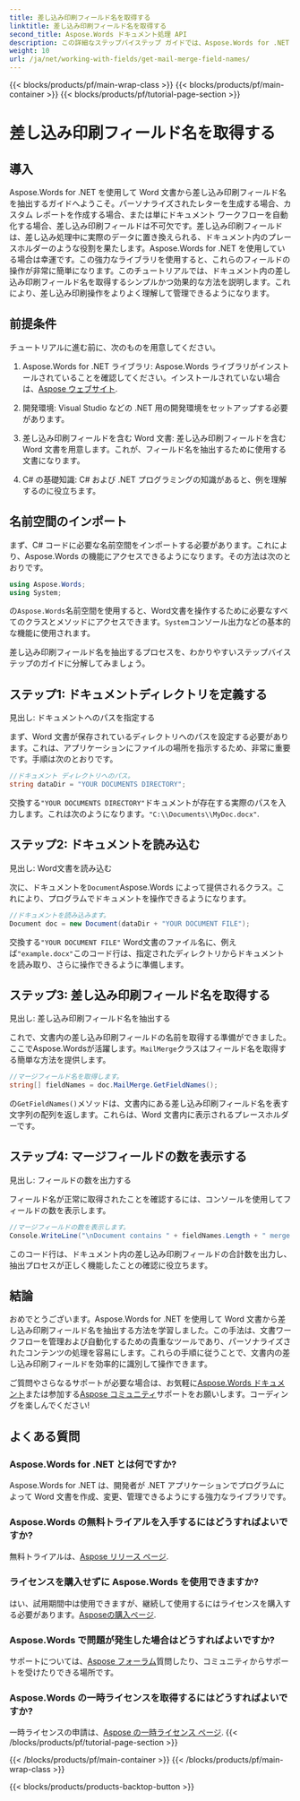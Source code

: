 ```yaml
---
title: 差し込み印刷フィールド名を取得する
linktitle: 差し込み印刷フィールド名を取得する
second_title: Aspose.Words ドキュメント処理 API
description: この詳細なステップバイステップ ガイドでは、Aspose.Words for .NET を使用して Word 文書から差し込み印刷フィールド名を抽出する方法を学習します。
weight: 10
url: /ja/net/working-with-fields/get-mail-merge-field-names/
---
```


{{< blocks/products/pf/main-wrap-class >}}
{{< blocks/products/pf/main-container >}}
{{< blocks/products/pf/tutorial-page-section >}}

# 差し込み印刷フィールド名を取得する

## 導入

Aspose.Words for .NET を使用して Word 文書から差し込み印刷フィールド名を抽出するガイドへようこそ。パーソナライズされたレターを生成する場合、カスタム レポートを作成する場合、または単にドキュメント ワークフローを自動化する場合、差し込み印刷フィールドは不可欠です。差し込み印刷フィールドは、差し込み処理中に実際のデータに置き換えられる、ドキュメント内のプレースホルダーのような役割を果たします。Aspose.Words for .NET を使用している場合は幸運です。この強力なライブラリを使用すると、これらのフィールドの操作が非常に簡単になります。このチュートリアルでは、ドキュメント内の差し込み印刷フィールド名を取得するシンプルかつ効果的な方法を説明します。これにより、差し込み印刷操作をよりよく理解して管理できるようになります。

## 前提条件

チュートリアルに進む前に、次のものを用意してください。

1.  Aspose.Words for .NET ライブラリ: Aspose.Words ライブラリがインストールされていることを確認してください。インストールされていない場合は、[Aspose ウェブサイト](https://releases.aspose.com/words/net/).

2. 開発環境: Visual Studio などの .NET 用の開発環境をセットアップする必要があります。

3. 差し込み印刷フィールドを含む Word 文書: 差し込み印刷フィールドを含む Word 文書を用意します。これが、フィールド名を抽出するために使用する文書になります。

4. C# の基礎知識: C# および .NET プログラミングの知識があると、例を理解するのに役立ちます。

## 名前空間のインポート

まず、C# コードに必要な名前空間をインポートする必要があります。これにより、Aspose.Words の機能にアクセスできるようになります。その方法は次のとおりです。

```csharp
using Aspose.Words;
using System;
```

の`Aspose.Words`名前空間を使用すると、Word文書を操作するために必要なすべてのクラスとメソッドにアクセスできます。`System`コンソール出力などの基本的な機能に使用されます。

差し込み印刷フィールド名を抽出するプロセスを、わかりやすいステップバイステップのガイドに分解してみましょう。

## ステップ1: ドキュメントディレクトリを定義する

見出し: ドキュメントへのパスを指定する

まず、Word 文書が保存されているディレクトリへのパスを設定する必要があります。これは、アプリケーションにファイルの場所を指示するため、非常に重要です。手順は次のとおりです。

```csharp
//ドキュメント ディレクトリへのパス。
string dataDir = "YOUR DOCUMENTS DIRECTORY";
```

交換する`"YOUR DOCUMENTS DIRECTORY"`ドキュメントが存在する実際のパスを入力します。これは次のようになります。`"C:\\Documents\\MyDoc.docx"`.

## ステップ2: ドキュメントを読み込む

見出し: Word文書を読み込む

次に、ドキュメントを`Document`Aspose.Words によって提供されるクラス。これにより、プログラムでドキュメントを操作できるようになります。

```csharp
//ドキュメントを読み込みます。
Document doc = new Document(dataDir + "YOUR DOCUMENT FILE");
```

交換する`"YOUR DOCUMENT FILE"` Word文書のファイル名に、例えば`"example.docx"`このコード行は、指定されたディレクトリからドキュメントを読み取り、さらに操作できるように準備します。

## ステップ3: 差し込み印刷フィールド名を取得する

見出し: 差し込み印刷フィールド名を抽出する

これで、文書内の差し込み印刷フィールドの名前を取得する準備ができました。ここでAspose.Wordsが活躍します。`MailMerge`クラスはフィールド名を取得する簡単な方法を提供します。

```csharp
//マージフィールド名を取得します。
string[] fieldNames = doc.MailMerge.GetFieldNames();
```

の`GetFieldNames()`メソッドは、文書内にある差し込み印刷フィールド名を表す文字列の配列を返します。これらは、Word 文書内に表示されるプレースホルダーです。

## ステップ4: マージフィールドの数を表示する

見出し: フィールドの数を出力する

フィールド名が正常に取得されたことを確認するには、コンソールを使用してフィールドの数を表示します。

```csharp
//マージフィールドの数を表示します。
Console.WriteLine("\nDocument contains " + fieldNames.Length + " merge fields.");
```

このコード行は、ドキュメント内の差し込み印刷フィールドの合計数を出力し、抽出プロセスが正しく機能したことの確認に役立ちます。

## 結論

おめでとうございます。Aspose.Words for .NET を使用して Word 文書から差し込み印刷フィールド名を抽出する方法を学習しました。この手法は、文書ワークフローを管理および自動化するための貴重なツールであり、パーソナライズされたコンテンツの処理を容易にします。これらの手順に従うことで、文書内の差し込み印刷フィールドを効率的に識別して操作できます。

ご質問やさらなるサポートが必要な場合は、お気軽に[Aspose.Words ドキュメント](https://reference.aspose.com/words/net/)または参加する[Aspose コミュニティ](https://forum.aspose.com/c/words/8)サポートをお願いします。コーディングを楽しんでください!

## よくある質問

### Aspose.Words for .NET とは何ですか?
Aspose.Words for .NET は、開発者が .NET アプリケーションでプログラムによって Word 文書を作成、変更、管理できるようにする強力なライブラリです。

### Aspose.Words の無料トライアルを入手するにはどうすればよいですか?
無料トライアルは、[Aspose リリース ページ](https://releases.aspose.com/).

### ライセンスを購入せずに Aspose.Words を使用できますか?
はい、試用期間中は使用できますが、継続して使用するにはライセンスを購入する必要があります。[Asposeの購入ページ](https://purchase.aspose.com/buy).

### Aspose.Words で問題が発生した場合はどうすればよいですか?
サポートについては、[Aspose フォーラム](https://forum.aspose.com/c/words/8)質問したり、コミュニティからサポートを受けたりできる場所です。

### Aspose.Words の一時ライセンスを取得するにはどうすればよいですか?
一時ライセンスの申請は、[Aspose の一時ライセンス ページ](https://purchase.aspose.com/temporary-license/).
{{< /blocks/products/pf/tutorial-page-section >}}

{{< /blocks/products/pf/main-container >}}
{{< /blocks/products/pf/main-wrap-class >}}

{{< blocks/products/products-backtop-button >}}
